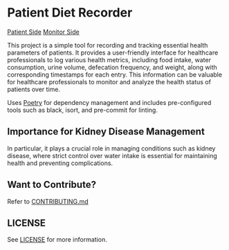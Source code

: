 # Patient Diet Recorder

[Patient Side](https://lifeadventurer.github.io/patient-diet-recorder/patient/)
[Monitor Side](https://lifeadventurer.github.io/patient-diet-recorder/monitor/)

This project is a simple tool for recording and tracking essential health parameters of patients. It provides a user-friendly interface for healthcare professionals to log various health metrics, including food intake, water consumption, urine volume, defecation frequency, and weight, along with corresponding timestamps for each entry. This information can be valuable for healthcare professionals to monitor and analyze the health status of patients over time.

Uses [Poetry](https://github.com/python-poetry/poetry) for dependency management and includes pre-configured tools such as black, isort, and pre-commit for linting.

## Importance for Kidney Disease Management

In particular, it plays a crucial role in managing conditions such as kidney disease, where strict control over water intake is essential for maintaining health and preventing complications.

## Want to Contribute?

Refer to [CONTRIBUTING.md](./CONTRIBUTING.md)

## LICENSE

See [LICENSE](./LICENSE) for more information.
